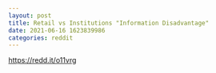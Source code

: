 ```yaml
--- 
layout: post 
title: Retail vs Institutions "Information Disadvantage" 
date: 2021-06-16 1623839986 
categories: reddit 
--- 
```

https://redd.it/o11vrg